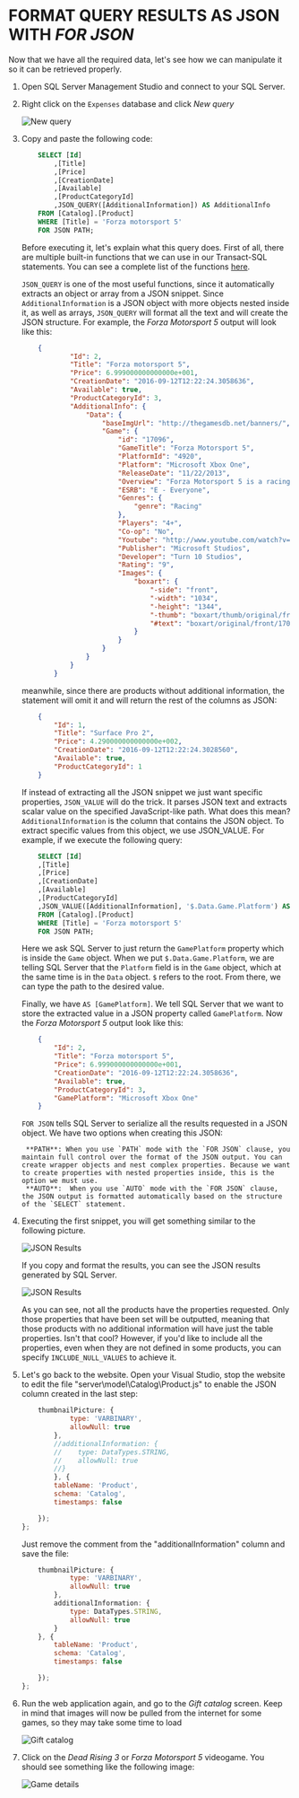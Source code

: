 <page title="Format query results as JSON with FOR JSON"/>

FORMAT QUERY RESULTS AS JSON WITH *FOR JSON*
====

Now that we have all the required data, let's see how we can manipulate it so it can be retrieved properly.

1. Open SQL Server Management Studio and connect to your SQL Server.

2. Right click on the `Expenses` database and click *New query*
    
    ![New query](img/2.jpg)

3. Copy and paste the following code:

    ```sql
        SELECT [Id]
            ,[Title]
            ,[Price]
            ,[CreationDate]
            ,[Available]
            ,[ProductCategoryId]
            ,JSON_QUERY([AdditionalInformation]) AS AdditionalInfo
        FROM [Catalog].[Product] 
        WHERE [Title] = 'Forza motorsport 5'
        FOR JSON PATH;
    ```

    Before executing it, let's explain what this query does.
    First of all, there are multiple built-in functions that we can use in our Transact-SQL statements. You can see a complete list of the functions [here](https://msdn.microsoft.com/en-us/library/dn921900.aspx).

    `JSON_QUERY` is one of the most useful functions, since it automatically extracts an object or array from a JSON snippet.  Since `AdditionalInformation` is a JSON object with more objects nested inside it, as well as arrays, `JSON_QUERY` will format all the text and will create the JSON structure.  For example, the *Forza Motorsport 5* output will look like this:

    ```json
        {
                "Id": 2,
                "Title": "Forza motorsport 5",
                "Price": 6.999000000000000e+001,
                "CreationDate": "2016-09-12T12:22:24.3058636",
                "Available": true,
                "ProductCategoryId": 3,
                "AdditionalInfo": {
                    "Data": {
                        "baseImgUrl": "http://thegamesdb.net/banners/",
                        "Game": {
                            "id": "17096",
                            "GameTitle": "Forza Motorsport 5",
                            "PlatformId": "4920",
                            "Platform": "Microsoft Xbox One",
                            "ReleaseDate": "11/22/2013",
                            "Overview": "Forza Motorsport 5 is a racing video game that was released on the Xbox One on the day of its launch. The game was revealed on May 21, 2013 during the Xbox One reveal event with a teaser trailer that showed an orange McLaren P1 racing against a silver McLaren F1. On August 15, 2013, Forza Motorsport 5 Limited Edition was announced, and includes multiple car packs and a VIP membership for the game.",
                            "ESRB": "E - Everyone",
                            "Genres": {
                                "genre": "Racing"
                            },
                            "Players": "4+",
                            "Co-op": "No",
                            "Youtube": "http://www.youtube.com/watch?v=r46D1lRpO1k",
                            "Publisher": "Microsoft Studios",
                            "Developer": "Turn 10 Studios",
                            "Rating": "9",
                            "Images": {
                                "boxart": {
                                    "-side": "front",
                                    "-width": "1034",
                                    "-height": "1344",
                                    "-thumb": "boxart/thumb/original/front/17096-1.jpg",
                                    "#text": "boxart/original/front/17096-1.jpg"
                                }
                            }
                        }
                    }
                }
            }
    ```

    meanwhile, since there are products without additional information, the statement will omit it and will return the rest of the columns as JSON:
    
    ```json
        {
            "Id": 1,
            "Title": "Surface Pro 2",
            "Price": 4.290000000000000e+002,
            "CreationDate": "2016-09-12T12:22:24.3028560",
            "Available": true,
            "ProductCategoryId": 1
        }
    ```

    If instead of extracting all the JSON snippet we just want specific properties, `JSON_VALUE` will do the trick. It parses JSON text and extracts scalar value on the specified JavaScript-like path. What does this mean? `AdditionalInformation` is the column that contains the JSON object. To extract specific values from this object, we use JSON_VALUE. For example, if we execute the following query:

    ```sql
        SELECT [Id]
        ,[Title]
        ,[Price]
        ,[CreationDate]
        ,[Available]
        ,[ProductCategoryId]
        ,JSON_VALUE([AdditionalInformation], '$.Data.Game.Platform') AS [GamePlatform]
        FROM [Catalog].[Product] 
        WHERE [Title] = 'Forza motorsport 5'
        FOR JSON PATH;
    ```

    Here we ask SQL Server to just return the `GamePlatform` property which is inside the `Game` object.
    When we put `$.Data.Game.Platform`, we are telling SQL Server that the `Platform` field is in the `Game` object, which at the same time is in the `Data` object. `$` refers to the root. From there, we can type the path to the desired value.

    Finally, we have `AS [GamePlatform]`. We tell SQL Server that we want to store the extracted value in a JSON property called `GamePlatform`. Now the *Forza Motorsport 5* output look like this:

    ```json
        {
            "Id": 2,
            "Title": "Forza motorsport 5",
            "Price": 6.999000000000000e+001,
            "CreationDate": "2016-09-12T12:22:24.3058636",
            "Available": true,
            "ProductCategoryId": 3,
            "GamePlatform": "Microsoft Xbox One"
        }
    ```
    
    `FOR JSON` tells SQL Server to serialize all the results requested in a JSON object. We have two options when creating this JSON:
        
        **PATH**: When you use `PATH` mode with the `FOR JSON` clause, you maintain full control over the format of the JSON output. You can create wrapper objects and nest complex properties. Because we want to create properties with nested properties inside, this is the option we must use.
        **AUTO**:  When you use `AUTO` mode with the `FOR JSON` clause, the JSON output is formatted automatically based on the structure of the `SELECT` statement.

4. Executing the first snippet, you will get something similar to the following picture.

    ![JSON Results](img/4.jpg)

    If you copy and format the results, you can see the JSON results generated by SQL Server.

    ![JSON Results](img/5.jpg)

    As you can see, not all the products have the properties requested. Only those properties that have been set will be outputted, meaning that those products with no additional information will have just the table properties. Isn't that cool? However, if you'd like to include all the properties, even when they are not defined in some products, you can specify `INCLUDE_NULL_VALUES` to achieve it.

5. Let's go back to the website. Open your Visual Studio, stop the website to edit the file "server\model\Catalog\Product.js" to enable the JSON column created in the last step:

    ```js
        thumbnailPicture: {
                type: 'VARBINARY',
                allowNull: true
            },
            //additionalInformation: {
            //    type: DataTypes.STRING,
            //    allowNull: true
            //}
            }, {
            tableName: 'Product',
            schema: 'Catalog',
            timestamps: false

        });
    };    
    ```

    Just remove the comment from the "additionalInformation" column and save the file:

    ```js
        thumbnailPicture: {
                type: 'VARBINARY',
                allowNull: true
            },
            additionalInformation: {
                type: DataTypes.STRING,
                allowNull: true
            }        
        }, {
            tableName: 'Product',
            schema: 'Catalog',
            timestamps: false

        });
    };
    ```

6. Run the web application again, and go to the *Gift catalog* screen. Keep in mind that images will now be pulled from the internet for some games, so they may take some time to load

    ![Gift catalog](img/9.jpg)

7. Click on the *Dead Rising 3* or *Forza Motorsport 5* videogame. You should see something like the following image:

    ![Game details](img/10.png)
